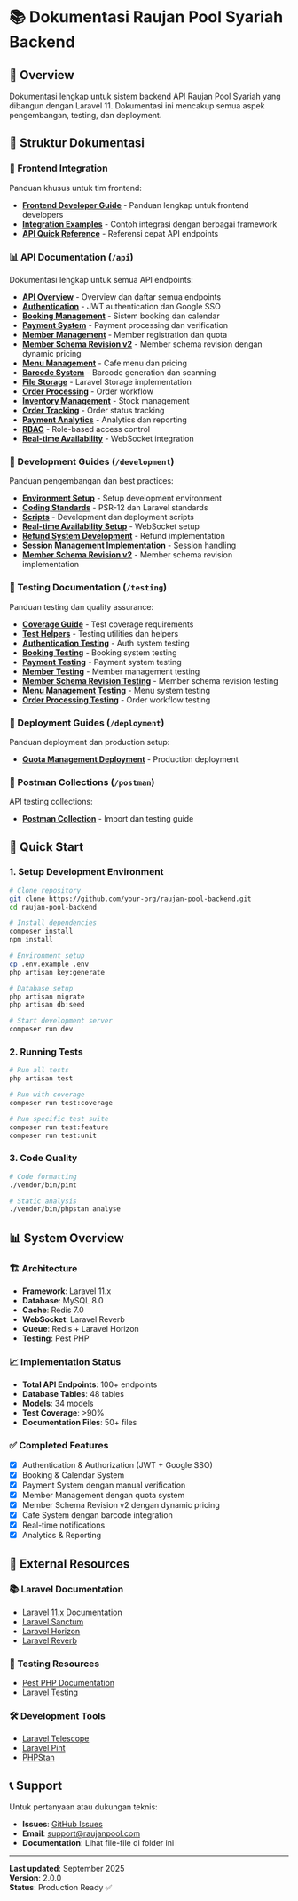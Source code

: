 # 📚 Dokumentasi Raujan Pool Syariah Backend

## 🎯 Overview

Dokumentasi lengkap untuk sistem backend API Raujan Pool Syariah yang dibangun dengan Laravel 11. Dokumentasi ini mencakup semua aspek pengembangan, testing, dan deployment.

## 📁 Struktur Dokumentasi

### 🚀 Frontend Integration

Panduan khusus untuk tim frontend:

-   **[Frontend Developer Guide](frontend-developer-guide.md)** - Panduan lengkap untuk frontend developers
-   **[Integration Examples](integration-examples.md)** - Contoh integrasi dengan berbagai framework
-   **[API Quick Reference](api/quick-reference.md)** - Referensi cepat API endpoints

### 📊 API Documentation (`/api`)

Dokumentasi lengkap untuk semua API endpoints:

-   **[API Overview](api/README.md)** - Overview dan daftar semua endpoints
-   **[Authentication](api/authentication.md)** - JWT authentication dan Google SSO
-   **[Booking Management](api/booking-management.md)** - Sistem booking dan calendar
-   **[Payment System](api/payment-system.md)** - Payment processing dan verification
-   **[Member Management](api/member-management.md)** - Member registration dan quota
-   **[Member Schema Revision v2](api/member-schema-revision-api.md)** - Member schema revision dengan dynamic pricing
-   **[Menu Management](api/menu-management-api.md)** - Cafe menu dan pricing
-   **[Barcode System](api/barcode-system.md)** - Barcode generation dan scanning
-   **[File Storage](api/file-storage-api.md)** - Laravel Storage implementation
-   **[Order Processing](api/order-processing-api.md)** - Order workflow
-   **[Inventory Management](api/inventory-management.md)** - Stock management
-   **[Order Tracking](api/order-tracking-api.md)** - Order status tracking
-   **[Payment Analytics](api/payment-analytics.md)** - Analytics dan reporting
-   **[RBAC](api/rbac.md)** - Role-based access control
-   **[Real-time Availability](api/real-time-availability.md)** - WebSocket integration

### 🔧 Development Guides (`/development`)

Panduan pengembangan dan best practices:

-   **[Environment Setup](development/environment-setup.md)** - Setup development environment
-   **[Coding Standards](development/coding-standards.md)** - PSR-12 dan Laravel standards
-   **[Scripts](development/scripts.md)** - Development dan deployment scripts
-   **[Real-time Availability Setup](development/real-time-availability-setup.md)** - WebSocket setup
-   **[Refund System Development](development/refund-system-development.md)** - Refund implementation
-   **[Session Management Implementation](development/session-management-implementation.md)** - Session handling
-   **[Member Schema Revision v2](development/member-schema-revision-v2.md)** - Member schema revision implementation

### 🧪 Testing Documentation (`/testing`)

Panduan testing dan quality assurance:

-   **[Coverage Guide](testing/coverage-guide.md)** - Test coverage requirements
-   **[Test Helpers](testing/test-helpers.md)** - Testing utilities dan helpers
-   **[Authentication Testing](testing/phase-2-testing-guide.md)** - Auth system testing
-   **[Booking Testing](testing/booking-testing.md)** - Booking system testing
-   **[Payment Testing](testing/payment-tracking-testing.md)** - Payment system testing
-   **[Member Testing](testing/member-testing.md)** - Member management testing
-   **[Member Schema Revision Testing](testing/member-schema-revision-testing.md)** - Member schema revision testing
-   **[Menu Management Testing](testing/menu-management-testing.md)** - Menu system testing
-   **[Order Processing Testing](testing/order-processing-testing.md)** - Order workflow testing

### 🚀 Deployment Guides (`/deployment`)

Panduan deployment dan production setup:

-   **[Quota Management Deployment](deployment/quota-management-deployment.md)** - Production deployment

### 📮 Postman Collections (`/postman`)

API testing collections:

-   **[Postman Collection](postman/README.md)** - Import dan testing guide

## 🎯 Quick Start

### 1. Setup Development Environment

```bash
# Clone repository
git clone https://github.com/your-org/raujan-pool-backend.git
cd raujan-pool-backend

# Install dependencies
composer install
npm install

# Environment setup
cp .env.example .env
php artisan key:generate

# Database setup
php artisan migrate
php artisan db:seed

# Start development server
composer run dev
```

### 2. Running Tests

```bash
# Run all tests
php artisan test

# Run with coverage
composer run test:coverage

# Run specific test suite
composer run test:feature
composer run test:unit
```

### 3. Code Quality

```bash
# Code formatting
./vendor/bin/pint

# Static analysis
./vendor/bin/phpstan analyse
```

## 📊 System Overview

### 🏗️ Architecture

-   **Framework**: Laravel 11.x
-   **Database**: MySQL 8.0
-   **Cache**: Redis 7.0
-   **WebSocket**: Laravel Reverb
-   **Queue**: Redis + Laravel Horizon
-   **Testing**: Pest PHP

### 📈 Implementation Status

-   **Total API Endpoints**: 100+ endpoints
-   **Database Tables**: 48 tables
-   **Models**: 34 models
-   **Test Coverage**: >90%
-   **Documentation Files**: 50+ files

### ✅ Completed Features

-   [x] Authentication & Authorization (JWT + Google SSO)
-   [x] Booking & Calendar System
-   [x] Payment System dengan manual verification
-   [x] Member Management dengan quota system
-   [x] Member Schema Revision v2 dengan dynamic pricing
-   [x] Cafe System dengan barcode integration
-   [x] Real-time notifications
-   [x] Analytics & Reporting

## 🔗 External Resources

### 📚 Laravel Documentation

-   [Laravel 11.x Documentation](https://laravel.com/docs/11.x)
-   [Laravel Sanctum](https://laravel.com/docs/11.x/sanctum)
-   [Laravel Horizon](https://laravel.com/docs/11.x/horizon)
-   [Laravel Reverb](https://laravel.com/docs/11.x/reverb)

### 🧪 Testing Resources

-   [Pest PHP Documentation](https://pestphp.com/docs)
-   [Laravel Testing](https://laravel.com/docs/11.x/testing)

### 🛠️ Development Tools

-   [Laravel Telescope](https://laravel.com/docs/11.x/telescope)
-   [Laravel Pint](https://laravel.com/docs/11.x/pint)
-   [PHPStan](https://phpstan.org/)

## 📞 Support

Untuk pertanyaan atau dukungan teknis:

-   **Issues**: [GitHub Issues](https://github.com/your-org/raujan-pool-backend/issues)
-   **Email**: support@raujanpool.com
-   **Documentation**: Lihat file-file di folder ini

---

**Last updated**: September 2025  
**Version**: 2.0.0  
**Status**: Production Ready ✅
